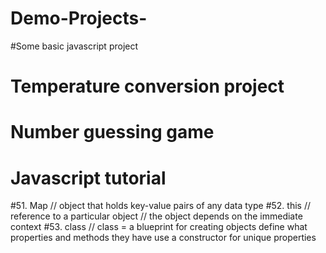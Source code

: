 # Demo-Projects-
#Some basic javascript project
# Temperature conversion  project 
# Number guessing game
# Javascript tutorial 
#51. Map //  object that holds key-value pairs of any data type
#52. this // reference to a particular object // the object depends on the immediate context
#53. class // class = a blueprint for creating objects define what properties and methods they have use a constructor for unique properties
